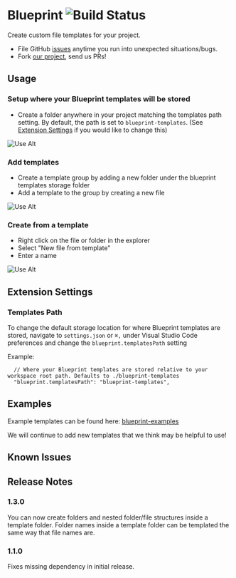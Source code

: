 # Blueprint ![Build Status](https://travis-ci.org/reesemclean/blueprint.svg?branch=master)

Create custom file templates for your project.

* File GitHub [issues](https://github.com/reesemclean/blueprint/issues/new) anytime you run into unexpected situations/bugs.
* Fork [our project](https://github.com/reesemclean/blueprint), send us PRs!

## Usage

### Setup where your Blueprint templates will be stored
* Create a folder anywhere in your project matching the templates path setting. By default, the path is set to `blueprint-templates`. (See [Extension Settings](#Templates-Path) if you would like to change this)

![Use Alt](https://zippy.gfycat.com/BrokenAdorableKinglet.gif)

### Add templates
* Create a template group by adding a new folder under the blueprint templates storage folder
* Add a template to the group by creating a new file

![Use Alt](https://zippy.gfycat.com/UnitedUnequaledFlounder.gif)

### Create from a template
* Right click on the file or folder in the explorer
* Select "New file from template"
* Enter a name

![Use Alt](https://zippy.gfycat.com/AggravatingBreakableDwarfmongoose.gif)

## Extension Settings

### Templates Path
To change the default storage location for where Blueprint templates are stored, navigate to `settings.json` or `⌘,` under Visual Studio Code preferences and change the `blueprint.templatesPath` setting

Example:

```less
  // Where your Blueprint templates are stored relative to your workspace root path. Defaults to ./blueprint-templates
  "blueprint.templatesPath": "blueprint-templates",
```

## Examples
Example templates can be found here: [blueprint-examples](https://github.com/reesemclean/blueprint-examples)

We will continue to add new templates that we think may be helpful to use!

## Known Issues

## Release Notes

### 1.3.0

You can now create folders and nested folder/file structures inside a template folder. Folder names inside a template folder can be templated the same way that file names are.

### 1.1.0

Fixes missing dependency in initial release.
